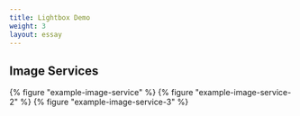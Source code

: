 ```yaml
---
title: Lightbox Demo
weight: 3
layout: essay
---
```


## Image Services
{% figure "example-image-service" %}
{% figure "example-image-service-2" %}
{% figure "example-image-service-3" %}
